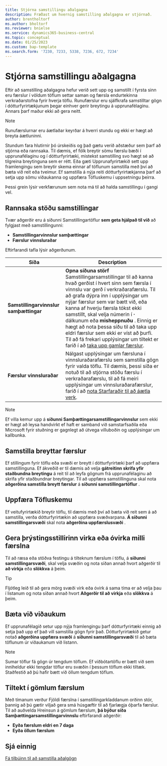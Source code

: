 ```yaml
---
title: Stjórna samstillingu aðalgagna
description: Fræðast um hvernig samstilling aðalgagna er stjórnað.
author: brentholtorf
ms.author: bholtorf
ms.reviewer: bnielse
ms.service: dynamics365-business-central
ms.topic: conceptual
ms.date: 01/25/2023
ms.custom: bap-template
ms.search.form: '7230, 7233, 5338, 7236, 672, 7234'
---
```

# Stjórna samstillingu aðalgagna

Eftir að samstilling aðalgagna hefur verið sett upp og samstillt í fyrsta sinn eru færslur í völdum töflum settar saman og færsla endurtekinna verkraðarstofna fyrir hverja töflu. Runufærslur eru sjálfkrafa samstilltar gögn í dótturfyrirtækjunum þegar einhver gerir breytingu á upprunafélaginu. Annars þarf maður ekki að gera neitt.

> [!NOTE]
> Runufærslurnar eru áætlaðar keyrðar á hverri stundu og ekki er hægt að breyta áætluninni.

Stundum fara hlutirnir þó úrskeiðis og það gætu verið aðstæður sem þarf að stjórna eða rannsaka. Til dæmis, ef fólk breytir sömu færslu bæði í upprunafélaginu og í dótturfyrirtæki, mistekst samstilling svo hægt sé að tilgreina breytinguna sem er rétt. Eða gæti Upprunafyrirtækið sett upp framlengingu sem breytir skema einnar af töflunum samstilla með því að bæta við reit eða tveimur. Ef samstilla á nýja reiti dótturfyrirtækjanna þarf að setja upp sömu viðaukanna og uppfæra Töfluskemu í uppsetningu þeirra.

Þessi grein lýsir verkfærunum sem nota má til að halda samstillingu í gangi vel.

## Rannsaka stöðu samstillingar

Tvær aðgerðir eru á síðunni Samstillingartöflur  **sem geta hjálpað til við**  að fylgjast með samstillingunni:

* **Samstillingarvinnslur samþættingar**
* **Færslur vinnsluraðar**

Eftirfarandi tafla lýsir aðgerðunum.

|Síða  |Description  |
|---------|---------|
|**Samstillingarvinnslur samþættingar**     |  **Opna síðuna störf**  Samstillingarsamstillingar til að kanna hvað gerðist í hvert sinn sem færsla í vinnslu var gerð í verkraðarafærslu. Til að grafa dýpra inn í upplýsingar um nýjar færslur sem var bætt við, eða kanna af hverju færsla tókst ekki samstillt, skal velja númerin í  **·**  dálkunum eða  **misheppnuðu** . Einnig er hægt að nota þessa síðu til að taka upp eldri færslur sem ekki er víst að þurfi. Til að fá frekari upplýsingar um tiltekt er farið í að  [taka upp gamlar færslur](#clean-up-old-entries).        |
|**Færslur vinnsluraðar**     | Nálgast upplýsingar um færsluna í vinnsluraðarafærslu sem samstilla gögn fyrir valda töflu. Til dæmis, þessi síða er notuð til að stjórna stöðu færslu í verkraðarafærslu, til að fá meiri upplýsingar um vinnsluraðarafærslur, farið í að  [nota Starfaraðir til að áætla verk](admin-job-queues-schedule-tasks.md).     |

> [!NOTE]
> Ef villa kemur upp á  **síðunni Samþættingarsamstillingarvinnslur**  sem ekki er hægt að leysa handvirkt ef haft er samband við samstarfsaðila eða Microsoft fyrir stuðning er gagnlegt að útvega villuboðin og upplýsingar um kallbunka.

## Samstilla breyttar færslur

Ef stillingum fyrir töflu eða svæði er breytt í dótturfyrirtæki þarf að uppfæra samstillinguna. Ef ákveðið er til dæmis að velja  **gátreitinn skrifa yfir staðbundna breytingu**  á reit til að leyfa gögnum frá upprunafélaginu að skrifa yfir staðbundnar breytingar. Til að uppfæra samstillinguna skal nota  **aðgerðina samstilla breytt færslur**  á  **síðunni samstillingartöflur** .

## Uppfæra Töfluskemu

Ef veitufyrirtækið breytir töflu, til dæmis með því að bæta við reit sem á að samstilla, verða dótturfyrirtækin að uppfæra svæðvarpana.  **Á síðunni samstillingarsvæði**  skal nota  **aðgerðina uppfærslusvæði** . 

## Gera þrýstingsstillirinn virka eða óvirka milli færslna

Til að ræsa eða stöðva festingu á tilteknum færslum í töflu, á  **síðunni samstillingarsvæði**, skal velja svæðin og nota síðan annað hvort aðgerðir til  **að virkja**  eða  **slökkva**  á þeim. 

> [!TIP]
> Fljótleg leið til að gera mörg svæði virk eða óvirk á sama tíma er að velja þau í listanum og nota síðan annað hvort  **Aðgerðir til að virkja**  eða  **slökkva**  á þeim.

## Bæta við viðaukum

Ef upprunafélagið setur upp nýja framlengingu þarf dótturfyrirtæki einnig að setja það upp ef það vill samstilla gögn fyrir það. Dótturfyrirtækið getur notað  **aðgerðina uppfæra svæði**  á  **síðunni samstillingarsvæði**  til að bæta töflunum úr viðaukanum við listann.

> [!NOTE]
> Sumar töflur fá gögn úr tengdum töflum. Ef viðbótartöflu er bætt við sem inniheldur ekki tengdar töflur eru svæðin í þessum töflum ekki tiltæk. Staðfestið að þú hafir bætt við öllum tengdum töflum.

## Tiltekt í gömlum færslum

Með tímanum verður Fjöldi færslna í samstillingarkladdanum orðinn stór, þannig að þú gætir viljað gera smá húsgæftir til að fjarlægja óþarfa færslur. Til að auðvelda Hreinsun á gömlum færslum,  **þá býður síða Samþættingarsamstillingarvinnslu**  eftirfarandi aðgerðir:

* **Eyða færslum eldri en 7 daga**
* **Eyða öllum færslum**

<!--
## Recreate a deleted job queue entry

If the recurring job queue entry is deleted for a table, you can quickly recreate it. On the **Synchronization Tables** page, choose the **Use Default Synchronization Setup** action.
-->

## Sjá einnig

[Fá tilbúinn til að samstilla aðalgögn](admin-set-up-data-sync.md)
